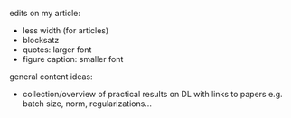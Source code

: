 edits on my article:
- less width (for articles)
- blocksatz
- quotes: larger font
- figure caption: smaller font


general content ideas:
- collection/overview of practical results on DL with links to papers
e.g. batch size, norm, regularizations...